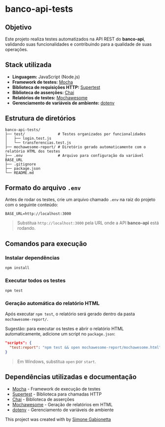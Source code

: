 # banco-api-tests

## Objetivo

Este projeto realiza testes automatizados na API REST do **banco-api**, validando suas funcionalidades e contribuindo para a qualidade de suas operações.

## Stack utilizada

* **Linguagem:** JavaScript (Node.js)
* **Framework de testes:** [Mocha](https://mochajs.org/)
* **Biblioteca de requisições HTTP:** [Supertest](https://www.npmjs.com/package/supertest)
* **Biblioteca de asserções:** [Chai](https://www.chaijs.com/)
* **Relatórios de testes:** [Mochawesome](https://www.npmjs.com/package/mochawesome)
* **Gerenciamento de variáveis de ambiente:** [dotenv](https://www.npmjs.com/package/dotenv)

## Estrutura de diretórios

```
banco-api-tests/
├── test/               # Testes organizados por funcionalidades
│   ├── login.test.js
│   └── transferencias.test.js
├── mochawesome-report/ # Diretório gerado automaticamente com o relatório HTML dos testes
├── .env                # Arquivo para configuração da variável BASE_URL
├── .gitignore
├── package.json
└── README.md
```

## Formato do arquivo `.env`

Antes de rodar os testes, crie um arquivo chamado `.env` na raiz do projeto com o seguinte conteúdo:

```
BASE_URL=http://localhost:3000
```

> Substitua `http://localhost:3000` pela URL onde a API **banco-api** está rodando.

## Comandos para execução

### Instalar dependências

```bash
npm install
```

### Executar todos os testes

```bash
npm test
```

### Geração automática do relatório HTML

Após executar `npm test`, o relatório será gerado dentro da pasta `mochawesome-report/`.

Sugestão: para executar os testes e abrir o relatório HTML automaticamente, adicione um script no `package.json`:

```json
"scripts": {
  "test:report": "npm test && open mochawesome-report/mochawesome.html"
}
```

> Em Windows, substitua `open` por `start`.

## Dependências utilizadas e documentação

* [Mocha](https://mochajs.org/) - Framework de execução de testes
* [Supertest](https://www.npmjs.com/package/supertest) - Biblioteca para chamadas HTTP
* [Chai](https://www.chaijs.com/) - Biblioteca de asserções
* [Mochawesome](https://www.npmjs.com/package/mochawesome) - Geração de relatórios em HTML
* [dotenv](https://www.npmjs.com/package/dotenv) - Gerenciamento de variáveis de ambiente


This project was created with by [Simone Gabionetta
](https://www.linkedin.com/in/smgabionetta/)
